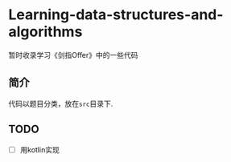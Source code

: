 # Learning-data-structures-and-algorithms
暂时收录学习《剑指Offer》中的一些代码


## 简介
代码以题目分类，放在`src`目录下.

## TODO

- [ ] 用kotlin实现
